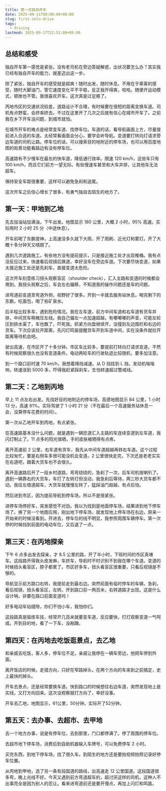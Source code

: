 ```yaml
---
title: 第一次独自开车
date: 2025-09-11T00:00:00+08:00
slug: first-solo-drive
tags:
  - driving
lastmod: 2025-09-17T22:52:08+08:00
---
```


## 总结和感受

独自开车第一感觉是紧张，没有老司机在旁边答疑解惑，出状况要怎么办？其实我已经有独自开车的能力，就差迈出这一步。

除了紧张，独自开车的感受就是超爽！随时出发，随时休息。不用在乎乘客的感受，随时大脚油门，管它速度变化平不平稳，反正我开得爽，哈哈。随便开运动模式，顿挫也不管。我很喜欢开车，这次真是过足瘾了。

丙地市区的交通状况较差，道路设计不合理，有时候要在很短的距离变换车道。司机有点野蛮，会挤来挤去。不过在这里开了几次之后就有信心在城市开车了。之前我在乡下开车没问题，到城市就怕。

在城市开车的难点是经常变车道、找停车位。车道的话，看导航画面上方，尽量提前进入合适的车道。太经常看画面会分心，要学会听导航。变道要打转向灯请求旁边车道的司机让路。停车位的话，可以搜索目的地附近的停车场，也可以用百度地图的街景功能看路边有没有停车位。

高速路有不少慢车在最左的快车道，降低通行效率。限速 120 km/h，这些车只有 100 km/h，而且它们前方一望无际。有些慢速车甚至和大车并排，让其他车无法超车。

保持安全车距很重要，这样可以避免急刹和追尾。

这次开车之后信心增长了很多，有勇气独自去陌生的地方了。

## 第一天：甲地到乙地

先去加油站加满油，下午出发。地图显示 180 公里，大概 2 小时，95% 高速。实际用时 2 小时 25 分（中途休息）。

开车前喝了东鹏提神，上高速没多久就下大雨，开了雨刷、近光灯和雾灯。开了大概十多分钟天又晴朗了。

遇到几次道路施工。有些地方没有提前提示，只是接近施工处才出现椎桶。我有点没反应过来，快速看后视镜后换道，幸好没车在旁边车道。下次要尽快变道，如果太接近施工处还是先刹车，直接变道太危险。

这次开车刻意练习扭头观察盲区（shoulder check），汇入主路和变道的时候都会用到。我扭头观察之后，车会左右偏移，不知道我的操作问题还是车的问题。

进弯道前变道至弯道外侧，视野好了很多。开到一半就去服务站休息。喝完剩下的东鹏，吃面包，喝了些矿泉水。

后半程比较多车，遇到危险情况。我在左车道，前方中间车道和右车道有货车并排，中间货车稍微压左线。我自己偏左一点加速超越，有嘟嘟嘟的声音，可能左轮压到排水渠了，车也飘了，吓死我。抓紧方向盘继续开，没撞到左边围栏和右边的货车。下次应该拉开距离，先闪灯鸣笛提醒货车开到车道中间，实在没条件就拉开距离等待机会吧。

驶出高速，在市区开了十多分钟。市区车比较多，要提前打转向灯请求变道，不然有时候观察很久也没有变道条件。电动两轮车的行驶轨迹比较随机，要多加注意。

到一个路口前时速 70 km/h，我想着降挡减速。从 D 挡挂到 L 挡，发动机嗡嗡响，转速涨到 5000 多，吓得我赶紧踩刹车，生怕转速超过警戒线。

## 第二天：乙地到丙地

早上 11 点左右出发。先找好目的地附近的停车场，高德地图显示 84 公里，1 小时 13 分，高速 81%。实际驾驶了 1 小时 21 分（不在最后一个高速服务站休息一会，没算停车花费的时间）。

第一次从乙地开车到丙地，有点紧张。

在高速路基本没什么问题，就是遇到一辆匝道汇入主路的车连续变道到左车道，我闪灯制止了。11 点多的阳光很晒，手的皮肤被晒得有点疼。

离开高速前 2 公里，右车道有货车，我先从中间车道超越再转右车道。这个过程比较匆忙，要是右侧车多很可能没机会变道。2 公里很快走完，下次还是老老实实在右道吧，跟着大货车也不会很久。

离开高速路后开了一段乡村道路，弯弯绕绕的，急刹了一次，后车司机按喇叭了。遇到一辆靠右的大货车，车打了左转灯但没动，我急刹后等待，两三秒大货车都不动。我往左借道超车，大货车就慢慢左转了，猛踩油门超越，有点后怕。

然后进到市区，因为提前导航到停车场，所以不是很紧张。

进停车场停好车，突发感觉不对劲。我以为找到是地面停车场，结果进到地下停车场了。换了另一个地图应用，刚出地下停车场，就发现地上停车场在右边，原来一开始来的时候没看到。开进去，停车位的线不明显，我参照周围车辆停车。第一次停的时候挡到前面的电动车位，又后退了一点。

## 第三天：在丙地探亲

下午 6 点多出发去探亲，才 8.5 公里的路，开了半小时，下班时间的市区真堵车。这段路开得我头皮发麻，车挤车，导航时不时识别不到我在哪个车道。变道的时候扭头看盲区，脖子都累了。市区好多车，扭头看盲区很重要，只看后视镜是不够的。

导航显示前方路口右转，我提前走到最右边。突然前面有临时停车的车辆，急刹，看后视镜，扭头看盲区，左转。开到路口前一两百米，右转道路才出现。这是什么设计呐，非要在路口前面变道吗！

好多电动车钻缝隙，你们不怕小车，我怕你们。

这段路真是锻炼车技，经常开几百米就要变车道，反应要快，打灯观察变道一气呵成。开到目的地，看了一下车，没剐蹭。

## 第四天：在丙地去吃饭逛景点，去乙地

和亲戚去吃饭，客人多，停车位不足。亲戚让我停在一辆车旁边，他把车停到外面。

离开饭店的时候，走错方向，只好在窄路掉头，在两个方向的车来到之前搞定，史上最快的掉头。

开车去景点，还是经常要换车道。快到路口的时候想往右边车道，突然发现地上是实线，又打方向回来。这次没观察就打方向了，幸好没事。

开车去乙地，地图显示，61公里，50分钟。实际开了52分钟。

## 第五天：去办事、去超市、去甲地

去一个地方办事，说是有停车位，去到那里，门口都停满了。停了周围的停车位。

去超市地下停车场，消费后到自助机器输入车牌号，可以免费停车 2 小时。

买完东西，到地下停车场，找了很久车。到陌生的地方还是要拍视频拍照记录好停车位置。

从丙地到甲地，选了另一条有段国道的路线，出高速走 12 公里国道。这段国道很多弯，晚上光线不好。今天又遇到前方弯道超车的，超讨厌这样的司机，这种人不出事完全是因为别人的忍让。看来进弯道前还是要开慢点，再加上闪灯和鸣笛。